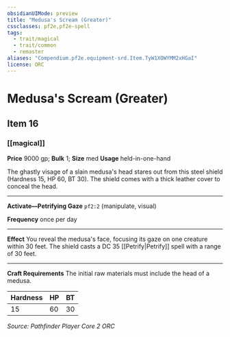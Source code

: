 ```yaml
---
obsidianUIMode: preview
title: "Medusa's Scream (Greater)"
cssclasses: pf2e,pf2e-spell
tags:
  - trait/magical
  - trait/common
  - remaster
aliases: "Compendium.pf2e.equipment-srd.Item.TyW1XOWYMM2xHGaI"
license: ORC
---
```

# Medusa's Scream (Greater)
## Item 16
### [[magical]]


**Price** 9000 gp; 
**Bulk** 1; **Size** med
**Usage** held-in-one-hand

The ghastly visage of a slain medusa's head stares out from this steel shield (Hardness 15, HP 60, BT 30). The shield comes with a thick leather cover to conceal the head.

* * *

**Activate—Petrifying Gaze** `pf2:2` (manipulate, visual)

**Frequency** once per day

* * *

**Effect** You reveal the medusa's face, focusing its gaze on one creature within 30 feet. The shield casts a DC 35 [[Petrify|Petrify]] spell with a range of 30 feet.

* * *

**Craft Requirements** The initial raw materials must include the head of a medusa.

  

| Hardness | HP | BT |
| --- | --- | --- |
| 15 | 60 | 30 |

*Source: Pathfinder Player Core 2*
*ORC*